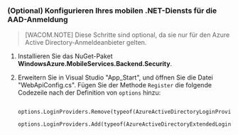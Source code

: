 ﻿### (Optional) Konfigurieren Ihres mobilen .NET-Diensts für die AAD-Anmeldung

>[WACOM.NOTE] Diese Schritte sind optional, da sie nur für den Azure Active Directory-Anmeldeanbieter gelten.

1. Installieren Sie das NuGet-Paket **WindowsAzure.MobileServices.Backend.Security**.

2. Erweitern Sie in Visual Studio "App_Start", und öffnen Sie die Datei "WebApiConfig.cs". Fügen Sie der Methode `Register` die folgende Codezeile nach der Definition von `options` hinzu:

        options.LoginProviders.Remove(typeof(AzureActiveDirectoryLoginProvider));
        options.LoginProviders.Add(typeof(AzureActiveDirectoryExtendedLoginProvider));

